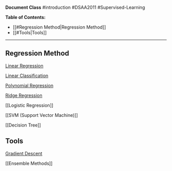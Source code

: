 
**Document Class** #introduction #DSAA2011  #Supervised-Learning 

**Table of Contents:**
- [[#Regression Method|Regression Method]]
- [[#Tools|Tools]]

---
## Regression Method

[Linear Regression](Linear%20Regression.md)

[Linear Classification](Linear%20Classification.md)

[Polynomial Regression](Polynomial%20Regression.md)

[Ridge Regression](Ridge%20Regression.md)

[[Logistic Regression]]

[[SVM (Support Vector Machine)]]

[[Decision Tree]]


## Tools

[Gradient Descent](Gradient%20Descent.md)

[[Ensemble Methods]]


